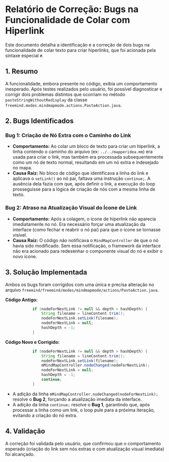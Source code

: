 # Relatório de Correção: Bugs na Funcionalidade de Colar com Hiperlink

Este documento detalha a identificação e a correção de dois bugs na funcionalidade de colar texto para criar hiperlinks, que foi acionada pela sintaxe especial `#`.

## 1. Resumo

A funcionalidade, embora presente no código, exibia um comportamento inesperado. Após testes realizados pelo usuário, foi possível diagnosticar e corrigir dois problemas distintos que ocorriam no método `pasteStringWithoutRedisplay` da classe `freemind.modes.mindmapmode.actions.PasteAction.java`.

## 2. Bugs Identificados

### Bug 1: Criação de Nó Extra com o Caminho do Link

-   **Comportamento:** Ao colar um bloco de texto para criar um hiperlink, a linha contendo o caminho do arquivo (ex: `../../mapperidea.mm`) era usada para criar o link, mas também era processada subsequentemente como um nó de texto normal, resultando em um nó extra e indesejado no mapa.
-   **Causa Raiz:** No bloco de código que identificava a linha do link e aplicava o `setLink()` ao nó pai, faltava uma instrução `continue;`. A ausência dela fazia com que, após definir o link, a execução do loop prosseguisse para a lógica de criação de nós com a mesma linha de texto.

### Bug 2: Atraso na Atualização Visual do Ícone de Link

-   **Comportamento:** Após a colagem, o ícone de hiperlink não aparecia imediatamente no nó. Era necessário forçar uma atualização da interface (como fechar e reabrir o nó pai) para que o ícone se tornasse visível.
-   **Causa Raiz:** O código não notificava o `MindMapController` de que o nó havia sido modificado. Sem essa notificação, o framework da interface não era acionado para redesenhar o componente visual do nó e exibir o novo ícone.

## 3. Solução Implementada

Ambos os bugs foram corrigidos com uma única e precisa alteração no arquivo `freemind/freemind/modes/mindmapmode/actions/PasteAction.java`.

**Código Antigo:**
```java
			if (nodeForNextLink != null && depth > hashDepth) {
				String filename = lineContent.trim();
				nodeForNextLink.setLink(filename);
				nodeForNextLink = null;
				hashDepth = -1;
			}
```

**Código Novo e Corrigido:**
```java
			if (nodeForNextLink != null && depth > hashDepth) {
				String filename = lineContent.trim();
				nodeForNextLink.setLink(filename);
				mMindMapController.nodeChanged(nodeForNextLink);
				nodeForNextLink = null;
				hashDepth = -1;
				continue;
			}
```

-   A adição da linha `mMindMapController.nodeChanged(nodeForNextLink);` resolve o **Bug 2**, forçando a atualização imediata da interface.
-   A adição da linha `continue;` resolve o **Bug 1**, garantindo que, após processar a linha como um link, o loop pule para a próxima iteração, evitando a criação do nó extra.

## 4. Validação

A correção foi validada pelo usuário, que confirmou que o comportamento esperado (criação do link sem nós extras e com atualização visual imediata) foi alcançado.
